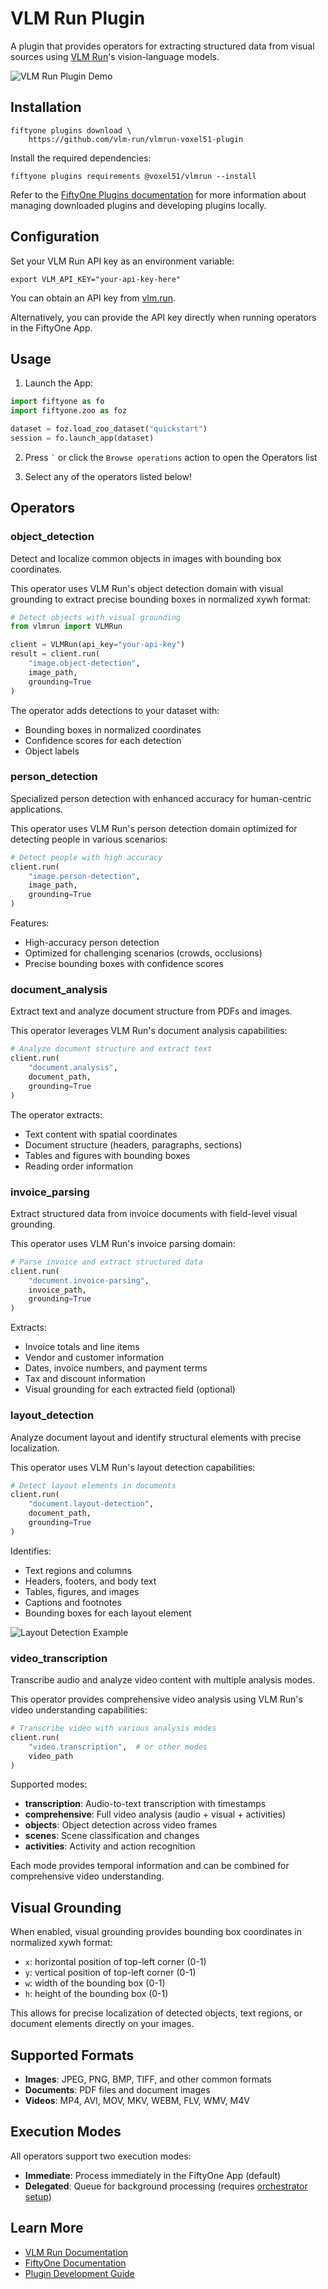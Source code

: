 # VLM Run Plugin

A plugin that provides operators for extracting structured data from visual
sources using [VLM Run](https://vlm.run)'s vision-language models.

![VLM Run Plugin Demo](gifs/plugin_overview.gif)

## Installation

```shell
fiftyone plugins download \
    https://github.com/vlm-run/vlmrun-voxel51-plugin
```

Install the required dependencies:

```shell
fiftyone plugins requirements @voxel51/vlmrun --install
```

Refer to the [FiftyOne Plugins documentation](https://docs.voxel51.com/plugins/index.html) for
more information about managing downloaded plugins and developing plugins
locally.

## Configuration

Set your VLM Run API key as an environment variable:

```shell
export VLM_API_KEY="your-api-key-here"
```

You can obtain an API key from [vlm.run](https://vlm.run).

Alternatively, you can provide the API key directly when running operators in
the FiftyOne App.

## Usage

1.  Launch the App:

```py
import fiftyone as fo
import fiftyone.zoo as foz

dataset = foz.load_zoo_dataset("quickstart")
session = fo.launch_app(dataset)
```

2.  Press `` ` `` or click the `Browse operations` action to open the Operators
    list

3.  Select any of the operators listed below!

## Operators

### object_detection

Detect and localize common objects in images with bounding box coordinates.

This operator uses VLM Run's object detection domain with visual grounding to
extract precise bounding boxes in normalized xywh format:

```py
# Detect objects with visual grounding
from vlmrun import VLMRun

client = VLMRun(api_key="your-api-key")
result = client.run(
    "image.object-detection",
    image_path,
    grounding=True
)
```

The operator adds detections to your dataset with:
- Bounding boxes in normalized coordinates
- Confidence scores for each detection
- Object labels

### person_detection

Specialized person detection with enhanced accuracy for human-centric
applications.

This operator uses VLM Run's person detection domain optimized for detecting
people in various scenarios:

```py
# Detect people with high accuracy
client.run(
    "image.person-detection",
    image_path,
    grounding=True
)
```

Features:
- High-accuracy person detection
- Optimized for challenging scenarios (crowds, occlusions)
- Precise bounding boxes with confidence scores

### document_analysis

Extract text and analyze document structure from PDFs and images.

This operator leverages VLM Run's document analysis capabilities:

```py
# Analyze document structure and extract text
client.run(
    "document.analysis",
    document_path,
    grounding=True
)
```

The operator extracts:
- Text content with spatial coordinates
- Document structure (headers, paragraphs, sections)
- Tables and figures with bounding boxes
- Reading order information

### invoice_parsing

Extract structured data from invoice documents with field-level visual
grounding.

This operator uses VLM Run's invoice parsing domain:

```py
# Parse invoice and extract structured data
client.run(
    "document.invoice-parsing",
    invoice_path,
    grounding=True
)
```

Extracts:
- Invoice totals and line items
- Vendor and customer information
- Dates, invoice numbers, and payment terms
- Tax and discount information
- Visual grounding for each extracted field (optional)

### layout_detection

Analyze document layout and identify structural elements with precise
localization.

This operator uses VLM Run's layout detection capabilities:

```py
# Detect layout elements in documents
client.run(
    "document.layout-detection",
    document_path,
    grounding=True
)
```

Identifies:
- Text regions and columns
- Headers, footers, and body text
- Tables, figures, and images
- Captions and footnotes
- Bounding boxes for each layout element

![Layout Detection Example](img/layout_detection.jpg)

### video_transcription

Transcribe audio and analyze video content with multiple analysis modes.

This operator provides comprehensive video analysis using VLM Run's video
understanding capabilities:

```py
# Transcribe video with various analysis modes
client.run(
    "video.transcription",  # or other modes
    video_path
)
```

Supported modes:
- **transcription**: Audio-to-text transcription with timestamps
- **comprehensive**: Full video analysis (audio + visual + activities)
- **objects**: Object detection across video frames
- **scenes**: Scene classification and changes
- **activities**: Activity and action recognition

Each mode provides temporal information and can be combined for comprehensive
video understanding.

## Visual Grounding

When enabled, visual grounding provides bounding box coordinates in normalized
xywh format:

- `x`: horizontal position of top-left corner (0-1)
- `y`: vertical position of top-left corner (0-1)
- `w`: width of the bounding box (0-1)
- `h`: height of the bounding box (0-1)

This allows for precise localization of detected objects, text regions, or
document elements directly on your images.

## Supported Formats

- **Images**: JPEG, PNG, BMP, TIFF, and other common formats
- **Documents**: PDF files and document images
- **Videos**: MP4, AVI, MOV, MKV, WEBM, FLV, WMV, M4V

## Execution Modes

All operators support two execution modes:

- **Immediate**: Process immediately in the FiftyOne App (default)
- **Delegated**: Queue for background processing (requires
  [orchestrator setup](https://docs.voxel51.com/plugins/using_plugins.html#delegating-plugin-operations))

## Learn More

- [VLM Run Documentation](https://docs.vlm.run)
- [FiftyOne Documentation](https://docs.voxel51.com)
- [Plugin Development Guide](https://docs.voxel51.com/plugins/index.html)